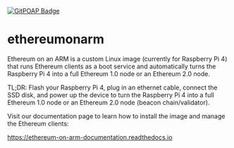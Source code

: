 [![GitPOAP Badge](https://public-api.gitpoap.io/v1/repo/diglos/ethereumonarm/badge)](https://www.gitpoap.io/gh/diglos/ethereumonarm)

# ethereumonarm
Ethereum on an ARM is a custom Linux image (currently for Raspberry Pi 4) that runs Ethereum clients as a boot service and automatically turns the Raspberry Pi 4 into a full Ethereum 1.0 node or an Ethereum 2.0 node.

TL;DR: Flash your Raspberry Pi 4, plug in an ethernet cable, connect the SSD disk, and power up the device to turn the Raspberry Pi 4 into a full Ethereum 1.0 node or an Ethereum 2.0 node (beacon chain/validator).

Visit our documentation page to learn how to install the image and manage the Ethereum clients:

https://ethereum-on-arm-documentation.readthedocs.io
